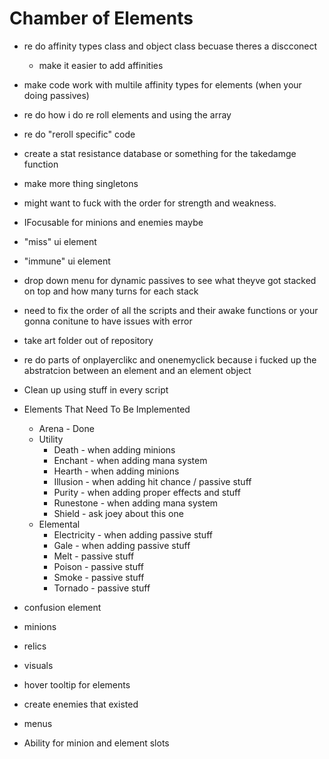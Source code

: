# Chamber of Elements

- re do affinity types class and object class becuase theres a discconect
  - make it easier to add affinities
- make code work with multile affinity types for elements (when your doing passives)
- re do how i do re roll elements and using the array
- re do "reroll specific" code
- create a stat resistance database or something for the takedamge function
- make more thing singletons
- might want to fuck with the order for strength and weakness.
- IFocusable for minions and enemies maybe
- "miss" ui element
- "immune" ui element
- drop down menu for dynamic passives to see what theyve got stacked on top and how many turns for each stack
- need to fix the order of all the scripts and their awake functions or your gonna conitune to have issues with error


- take art folder out of repository
- re do parts of onplayerclikc and onenemyclick because i fucked up the abstratcion between an element and an element object

- Clean up using stuff in every script

- Elements That Need To Be Implemented
  - Arena - Done
  - Utility
    - Death - when adding minions
	- Enchant - when adding mana system
	- Hearth - when adding minions
	- Illusion - when adding hit chance / passive stuff
	- Purity - when adding proper effects and stuff
	- Runestone - when adding mana system
	- Shield - ask joey about this one
  - Elemental
	- Electricity - when adding passive stuff
	- Gale - when adding passive stuff
	- Melt - passive stuff
	- Poison - passive stuff
	- Smoke - passive stuff
	- Tornado - passive stuff
	
- confusion element


- minions
- relics
- visuals
- hover tooltip for elements
- create enemies that existed
- menus

- Ability for minion and element slots


	
	
